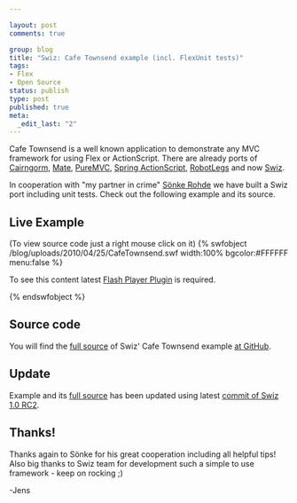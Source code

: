 ```yaml
--- 

layout: post
comments: true

group: blog
title: "Swiz: Cafe Townsend example (incl. FlexUnit tests)"
tags: 
- Flex
- Open Source
status: publish
type: post
published: true
meta: 
  _edit_last: "2"
---
```


Cafe Townsend is a well known application to demonstrate any MVC framework for using Flex or ActionScript. There are already ports of [Cairngorm](http://cairngormdocs.org/blog/?p=19), [Mate](/blog/2010/03/12/mate-cafe-townsend-example-updated-for-using-flex-4/), [PureMVC](http://trac.puremvc.org/Demo_AS3_Flex_CafeTownsend), [Spring ActionScript](http://www.herrodius.com/blog/307), [RobotLegs](http://github.com/darscan/robotlegs-demos-Bundle/tree/master/CafeTownsend/) and now [Swiz](http://github.com/swiz/swiz-examples/tree/master/CafeTownsend-Flex4/).

In cooperation with "my partner in crime" [Sönke Rohde](http://soenkerohde.com/) we have built a Swiz port including unit tests. Check out the following example and its source.

<!--more-->

## Live Example

(To view source code just a right mouse click on it)
{% swfobject /blog/uploads/2010/04/25/CafeTownsend.swf width:100% bgcolor:#FFFFFF menu:false %}
<p>To see this content latest <a href='http://www.adobe.com/go/getflashplayer'>Flash Player Plugin</a> is required.</p>
{% endswfobject %}

## Source code

You will find the [full source](http://github.com/swiz/swiz-examples/tree/master/CafeTownsend-Flex4/) of Swiz' Cafe Townsend example [at GitHub](http://github.com/swiz/swiz-examples/tree/master/CafeTownsend-Flex4/).

## Update

Example and its [full source](http://github.com/swiz/swiz-examples/tree/master/CafeTownsend-Flex4/) has been updated using latest [commit of Swiz 1.0 RC2](http://github.com/swiz/swiz-framework/commit/1b7f62017d250834d6671a97aed42ac853ad59ef/).

## Thanks!

Thanks again to Sönke for his great cooperation including all helpful tips! Also big thanks to Swiz team for development such a simple to use framework - keep on rocking ;)

-Jens
